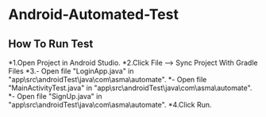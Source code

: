 # Android-Automated-Test
## How To Run Test
*1.Open Project in Android Studio.
*2.Click File --> Sync Project With Gradle Files
*3.- Open file "LoginApp.java" in "app\src\androidTest\java\com\asma\automate".
  *- Open file "MainActivityTest.java" in "app\src\androidTest\java\com\asma\automate".
  *- Open file "SignUp.java" in "app\src\androidTest\java\com\asma\automate".
*4.Click Run.
